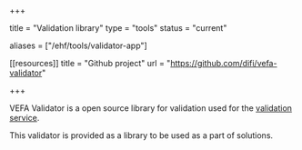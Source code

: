 +++

title = "Validation library"
type = "tools"
status = "current"

aliases = ["/ehf/tools/validator-app"]

[[resources]]
title = "Github project"
url = "https://github.com/difi/vefa-validator"

+++

VEFA Validator is a open source library for validation used for the [validation service](/ehf/tools/validation-service/).

This validator is provided as a library to be used as a part of solutions.